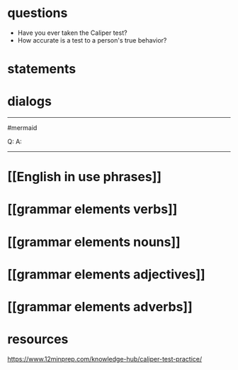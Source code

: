 # questions
- Have you ever taken the Caliper test?
- How accurate is a test to a person's true behavior?


# statements

# dialogs
---
#mermaid 

Q: 
A: 

---

# [[English in use phrases]]

# [[grammar elements verbs]]

# [[grammar elements nouns]]

# [[grammar elements adjectives]]

# [[grammar elements adverbs]]

# resources
https://www.12minprep.com/knowledge-hub/caliper-test-practice/
